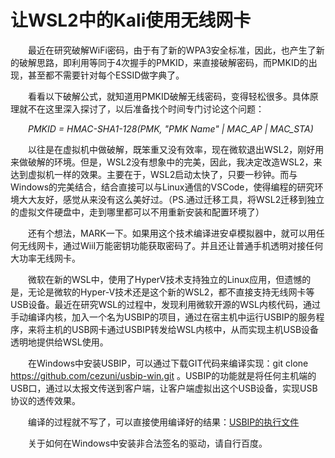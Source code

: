 # 让WSL2中的Kali使用无线网卡
&emsp;&emsp;最近在研究破解WiFi密码，由于有了新的WPA3安全标准，因此，也产生了新的破解思路，即利用等同于4次握手的PMKID，来直接破解密码，而PMKID的出现，甚至都不需要针对每个ESSID做字典了。

&emsp;&emsp;看看以下破解公式，就知道用PMKID破解无线密码，变得轻松很多。具体原理就不在这里深入探讨了，以后准备找个时间专门讨论这个问题：

&emsp;&emsp;*PMKID = HMAC-SHA1-128(PMK, "PMK Name" | MAC_AP | MAC_STA)*

&emsp;&emsp;以往是在虚拟机中做破解，既笨重又没有效率，现在微软退出WSL2，刚好用来做破解的环境。但是，WSL2没有想象中的完美，因此，我决定改造WSL2，来达到虚拟机一样的效果。主要在于，WSL2启动太快了，只要一秒钟。而与Windows的完美结合，结合直接可以与Linux通信的VSCode，使得编程的研究环境大大友好，感觉从来没有这么美好过。（PS.通过迁移工具，将WSL2迁移到独立的虚拟文件硬盘中，走到哪里都可以不用重新安装和配置环境了）

&emsp;&emsp;还有个想法，MARK一下。如果用这个技术编译进安卓模拟器中，就可以用任何无线网卡，通过WiiI万能密钥功能获取密码了。并且还让普通手机透明对接任何大功率无线网卡。

&emsp;&emsp;微软在新的WSL中，使用了HyperV技术支持独立的Linux应用，但遗憾的是，无论是微软的Hyper-V技术还是这个新的WSL2，都不直接支持无线网卡等USB设备。最近在研究WSL的过程中，发现利用微软开源的WSL内核代码，通过手动编译内核，加入一个名为USBIP的项目，通过在宿主机中运行USBIP的服务程序，来将主机的USB网卡通过USBIP转发给WSL内核中，从而实现主机USB设备透明地提供给WSL使用。

&emsp;&emsp;在Windows中安装USBIP，可以通过下载GIT代码来编译实现：git clone https://github.com/cezuni/usbip-win.git 。USBIP的功能就是将任何主机端的USB口，通过以太报文传送到客户端，让客户端虚拟出这个USB设备，实现USB协议的透传效果。

&emsp;&emsp;编译的过程就不写了，可以直接使用编译好的结果：[USBIP的执行文件](https://github.com/cezuni/usbip-win/releases)

&emsp;&emsp;关于如何在Windows中安装非合法签名的驱动，请自行百度。
